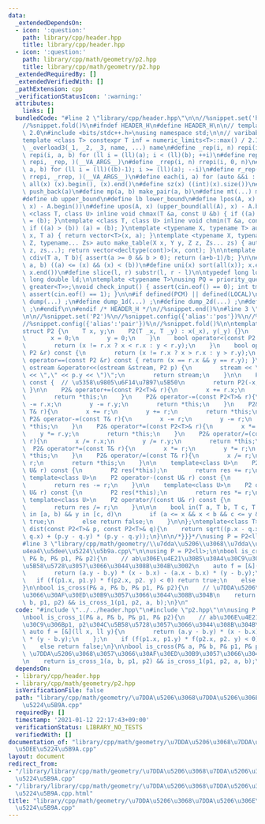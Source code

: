 ```yaml
---
data:
  _extendedDependsOn:
  - icon: ':question:'
    path: library/cpp/header.hpp
    title: library/cpp/header.hpp
  - icon: ':question:'
    path: library/cpp/math/geometry/p2.hpp
    title: library/cpp/math/geometry/p2.hpp
  _extendedRequiredBy: []
  _extendedVerifiedWith: []
  _pathExtension: cpp
  _verificationStatusIcon: ':warning:'
  attributes:
    links: []
  bundledCode: "#line 2 \"library/cpp/header.hpp\"\n\n//%snippet.set('header')%\n\
    //%snippet.fold()%\n#ifndef HEADER_H\n#define HEADER_H\n\n// template version\
    \ 2.0\n#include <bits/stdc++.h>\nusing namespace std;\n\n// varibable settings\n\
    template <class T> constexpr T inf = numeric_limits<T>::max() / 2.1;\n\n#define\
    \ _overload3(_1, _2, _3, name, ...) name\n#define _rep(i, n) repi(i, 0, n)\n#define\
    \ repi(i, a, b) for (ll i = (ll)(a); i < (ll)(b); ++i)\n#define rep(...) _overload3(__VA_ARGS__,\
    \ repi, _rep, )(__VA_ARGS__)\n#define _rrep(i, n) rrepi(i, 0, n)\n#define rrepi(i,\
    \ a, b) for (ll i = (ll)((b)-1); i >= (ll)(a); --i)\n#define r_rep(...) _overload3(__VA_ARGS__,\
    \ rrepi, _rrep, )(__VA_ARGS__)\n#define each(i, a) for (auto &&i : a)\n#define\
    \ all(x) (x).begin(), (x).end()\n#define sz(x) ((int)(x).size())\n#define pb(a)\
    \ push_back(a)\n#define mp(a, b) make_pair(a, b)\n#define mt(...) make_tuple(__VA_ARGS__)\n\
    #define ub upper_bound\n#define lb lower_bound\n#define lpos(A, x) (lower_bound(all(A),\
    \ x) - A.begin())\n#define upos(A, x) (upper_bound(all(A), x) - A.begin())\ntemplate\
    \ <class T, class U> inline void chmax(T &a, const U &b) { if ((a) < (b)) (a)\
    \ = (b); }\ntemplate <class T, class U> inline void chmin(T &a, const U &b) {\
    \ if ((a) > (b)) (a) = (b); }\ntemplate <typename X, typename T> auto make_table(X\
    \ x, T a) { return vector<T>(x, a); }\ntemplate <typename X, typename Y, typename\
    \ Z, typename... Zs> auto make_table(X x, Y y, Z z, Zs... zs) { auto cont = make_table(y,\
    \ z, zs...); return vector<decltype(cont)>(x, cont); }\n\ntemplate <class T> T\
    \ cdiv(T a, T b){ assert(a >= 0 && b > 0); return (a+b-1)/b; }\n\n#define is_in(x,\
    \ a, b) ((a) <= (x) && (x) < (b))\n#define uni(x) sort(all(x)); x.erase(unique(all(x)),\
    \ x.end())\n#define slice(l, r) substr(l, r - l)\n\ntypedef long long ll;\ntypedef\
    \ long double ld;\n\ntemplate <typename T>\nusing PQ = priority_queue<T, vector<T>,\
    \ greater<T>>;\nvoid check_input() { assert(cin.eof() == 0); int tmp; cin >> tmp;\
    \ assert(cin.eof() == 1); }\n\n#if defined(PCM) || defined(LOCAL)\n#else\n#define\
    \ dump(...) ;\n#define dump_1d(...) ;\n#define dump_2d(...) ;\n#define cerrendl\
    \ ;\n#endif\n\n#endif /* HEADER_H */\n//%snippet.end()%\n#line 3 \"library/cpp/math/geometry/p2.hpp\"\
    \n\n//%snippet.set('P2')%\n//%snippet.config({'alias':'pos'})%\n//%snippet.config({'alias':'point'})%\n\
    //%snippet.config({'alias':'pair'})%\n//%snippet.fold()%\n\ntemplate<class T=ll>/*{{{*/\n\
    struct P2 {\n    T x, y;\n    P2(T _x, T _y) : x(_x), y(_y) {}\n    P2() {\n \
    \       x = 0;\n        y = 0;\n    }\n    bool operator<(const P2 &r) const {\n\
    \        return (x != r.x ? x < r.x : y < r.y);\n    }\n    bool operator>(const\
    \ P2 &r) const {\n        return (x != r.x ? x > r.x : y > r.y);\n    }\n    bool\
    \ operator==(const P2 &r) const { return (x == r.x && y == r.y); }\n\n    friend\
    \ ostream &operator<<(ostream &stream, P2 p) {\n        stream << \"(\" << p.x\
    \ << \",\" << p.y << \")\";\n        return stream;\n    }\n\n    P2 operator-()\
    \ const {  // \u5358\u9805\u6F14\u7B97\u5B50\n        return P2(-x, -y);\n   \
    \ }\n\n    P2& operator+=(const P2<T>& r){\n        x += r.x;\n        y += r.y;\n\
    \        return *this;\n    }\n    P2& operator-=(const P2<T>& r){\n        x\
    \ -= r.x;\n        y -= r.y;\n        return *this;\n    }\n    P2& operator+=(const\
    \ T& r){\n        x += r;\n        y += r;\n        return *this;\n    }\n   \
    \ P2& operator-=(const T& r){\n        x -= r;\n        y -= r;\n        return\
    \ *this;\n    }\n    P2& operator*=(const P2<T>& r){\n        x *= r.x;\n    \
    \    y *= r.y;\n        return *this;\n    }\n    P2& operator/=(const P2<T>&\
    \ r){\n        x /= r.x;\n        y /= r.y;\n        return *this;\n    }\n  \
    \  P2& operator*=(const T& r){\n        x *= r;\n        y *= r;\n        return\
    \ *this;\n    }\n    P2& operator/=(const T& r){\n        x /= r;\n        y /=\
    \ r;\n        return *this;\n    }\n\n    template<class U>\n    P2 operator+(const\
    \ U& r) const {\n        P2 res(*this);\n        return res += r;\n    }\n   \
    \ template<class U>\n    P2 operator-(const U& r) const {\n        P2 res(*this);\n\
    \        return res -= r;\n    }\n\n    template<class U>\n    P2 operator*(const\
    \ U& r) const {\n        P2 res(*this);\n        return res *= r;\n    }\n   \
    \ template<class U>\n    P2 operator/(const U& r) const {\n        P2 res(*this);\n\
    \        return res /= r;\n    }\n\n\n    bool in(T a, T b, T c, T d) {  // x\
    \ in [a, b) && y in [c, d)\n        if (a <= x && x < b && c <= y && y < d) return\
    \ true;\n        else return false;\n    }\n\n};\ntemplate<class T>\nlong double\
    \ dist(const P2<T>& p, const P2<T>& q){\n    return sqrt((p.x - q.x) * (p.x -\
    \ q.x) + (p.y - q.y) * (p.y - q.y));\n}\n\n/*}}}*/\nusing P = P2<ll>;\n\n//%snippet.end%\n\
    #line 3 \"library/cpp/math/geometry/\\u7dda\\u5206\\u3068\\u7dda\\u5206\\u306e\\\
    u4ea4\\u5dee\\u5224\\u5b9a.cpp\"\n\nusing P = P2<ll>;\n\nbool is_cross_1(P& a,\
    \ P& b, P& p1, P& p2){\n    // ab\u306E\u4E21\u30B5\u30A4\u30C9\u306Bp1, p2\u304C\
    \u5B58\u5728\u3057\u3066\u3044\u308B\u304B\u3002\n    auto f = [&](ll x, ll y){\n\
    \        return (a.y - b.y) * (x - b.x) - (a.x - b.x) * (y - b.y);\n    };\n \
    \   if (f(p1.x, p1.y) * f(p2.x, p2. y) < 0) return true;\n    else return false;\n\
    }\n\nbool is_cross(P& a, P& b, P& p1, P& p2){\n    // \u7DDA\u5206\u3068\u3057\
    \u3066\u30AF\u30ED\u30B9\u3057\u3066\u3044\u308B\u304B\n    return is_cross_1(a,\
    \ b, p1, p2) && is_cross_1(p1, p2, a, b);\n}\n"
  code: "#include \"../../header.hpp\"\n#include \"p2.hpp\"\n\nusing P = P2<ll>;\n\
    \nbool is_cross_1(P& a, P& b, P& p1, P& p2){\n    // ab\u306E\u4E21\u30B5\u30A4\
    \u30C9\u306Bp1, p2\u304C\u5B58\u5728\u3057\u3066\u3044\u308B\u304B\u3002\n   \
    \ auto f = [&](ll x, ll y){\n        return (a.y - b.y) * (x - b.x) - (a.x - b.x)\
    \ * (y - b.y);\n    };\n    if (f(p1.x, p1.y) * f(p2.x, p2. y) < 0) return true;\n\
    \    else return false;\n}\n\nbool is_cross(P& a, P& b, P& p1, P& p2){\n    //\
    \ \u7DDA\u5206\u3068\u3057\u3066\u30AF\u30ED\u30B9\u3057\u3066\u3044\u308B\u304B\
    \n    return is_cross_1(a, b, p1, p2) && is_cross_1(p1, p2, a, b);\n}\n"
  dependsOn:
  - library/cpp/header.hpp
  - library/cpp/math/geometry/p2.hpp
  isVerificationFile: false
  path: "library/cpp/math/geometry/\u7DDA\u5206\u3068\u7DDA\u5206\u306E\u4EA4\u5DEE\
    \u5224\u5B9A.cpp"
  requiredBy: []
  timestamp: '2021-01-12 22:17:43+09:00'
  verificationStatus: LIBRARY_NO_TESTS
  verifiedWith: []
documentation_of: "library/cpp/math/geometry/\u7DDA\u5206\u3068\u7DDA\u5206\u306E\u4EA4\
  \u5DEE\u5224\u5B9A.cpp"
layout: document
redirect_from:
- "/library/library/cpp/math/geometry/\u7DDA\u5206\u3068\u7DDA\u5206\u306E\u4EA4\u5DEE\
  \u5224\u5B9A.cpp"
- "/library/library/cpp/math/geometry/\u7DDA\u5206\u3068\u7DDA\u5206\u306E\u4EA4\u5DEE\
  \u5224\u5B9A.cpp.html"
title: "library/cpp/math/geometry/\u7DDA\u5206\u3068\u7DDA\u5206\u306E\u4EA4\u5DEE\
  \u5224\u5B9A.cpp"
---
```

